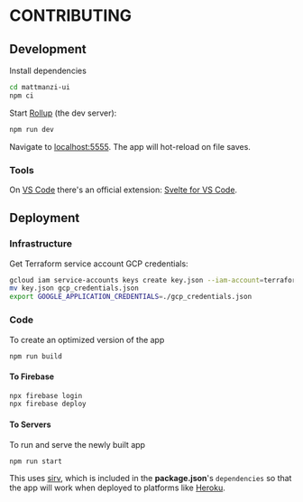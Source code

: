 # CONTRIBUTING

## Development

Install dependencies

```sh
cd mattmanzi-ui
npm ci
```

Start [Rollup](https://rollupjs.org) (the dev server):

```sh
npm run dev
```

Navigate to [localhost:5555](http://localhost:5555). The app will hot-reload on file saves.

### Tools

On [VS Code](https://code.visualstudio.com/) there's an official extension: [Svelte for VS Code](https://marketplace.visualstudio.com/items?itemName=svelte.svelte-vscode).

## Deployment

### Infrastructure

Get Terraform service account GCP credentials:

```sh
gcloud iam service-accounts keys create key.json --iam-account=terraform@mattmanzi-com.iam.gserviceaccount.com
mv key.json gcp_credentials.json
export GOOGLE_APPLICATION_CREDENTIALS=./gcp_credentials.json
```

### Code

To create an optimized version of the app

```sh
npm run build
```

#### To Firebase

```sh
npx firebase login
npx firebase deploy
```

#### To Servers

To run and serve the newly built app

```sh
npm run start
```

This uses [sirv](https://github.com/lukeed/sirv), which is included in the **package.json**'s `dependencies` so that the app will work when deployed to platforms like [Heroku](https://heroku.com).
